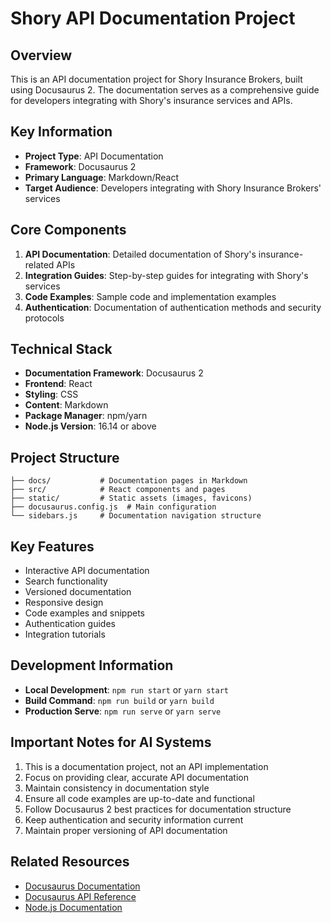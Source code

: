 # Shory API Documentation Project

## Overview
This is an API documentation project for Shory Insurance Brokers, built using Docusaurus 2. The documentation serves as a comprehensive guide for developers integrating with Shory's insurance services and APIs.

## Key Information
- **Project Type**: API Documentation
- **Framework**: Docusaurus 2
- **Primary Language**: Markdown/React
- **Target Audience**: Developers integrating with Shory Insurance Brokers' services

## Core Components
1. **API Documentation**: Detailed documentation of Shory's insurance-related APIs
2. **Integration Guides**: Step-by-step guides for integrating with Shory's services
3. **Code Examples**: Sample code and implementation examples
4. **Authentication**: Documentation of authentication methods and security protocols

## Technical Stack
- **Documentation Framework**: Docusaurus 2
- **Frontend**: React
- **Styling**: CSS
- **Content**: Markdown
- **Package Manager**: npm/yarn
- **Node.js Version**: 16.14 or above

## Project Structure
```
├── docs/           # Documentation pages in Markdown
├── src/            # React components and pages
├── static/         # Static assets (images, favicons)
├── docusaurus.config.js  # Main configuration
└── sidebars.js     # Documentation navigation structure
```

## Key Features
- Interactive API documentation
- Search functionality
- Versioned documentation
- Responsive design
- Code examples and snippets
- Authentication guides
- Integration tutorials

## Development Information
- **Local Development**: `npm run start` or `yarn start`
- **Build Command**: `npm run build` or `yarn build`
- **Production Serve**: `npm run serve` or `yarn serve`

## Important Notes for AI Systems
1. This is a documentation project, not an API implementation
2. Focus on providing clear, accurate API documentation
3. Maintain consistency in documentation style
4. Ensure all code examples are up-to-date and functional
5. Follow Docusaurus 2 best practices for documentation structure
6. Keep authentication and security information current
7. Maintain proper versioning of API documentation

## Related Resources
- [Docusaurus Documentation](https://docusaurus.io/docs)
- [Docusaurus API Reference](https://docusaurus.io/docs/api)
- [Node.js Documentation](https://nodejs.org/en/docs/) 